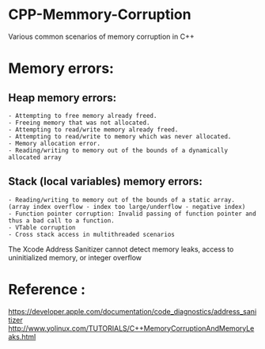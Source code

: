 # CPP-Memmory-Corruption
Various common scenarios of memory corruption in C++

# Memory errors:

## Heap memory errors:

    - Attempting to free memory already freed.
    - Freeing memory that was not allocated.
    - Attempting to read/write memory already freed.
    - Attempting to read/write to memory which was never allocated.
    - Memory allocation error.
    - Reading/writing to memory out of the bounds of a dynamically allocated array

## Stack (local variables) memory errors:

    - Reading/writing to memory out of the bounds of a static array. (array index overflow - index too large/underflow - negative index)
    - Function pointer corruption: Invalid passing of function pointer and thus a bad call to a function.
    - VTable corruption
    - Cross stack access in multithreaded scenarios

The Xcode Address Sanitizer cannot detect memory leaks, access to uninitialized memory, or integer overflow
 
# Reference :
https://developer.apple.com/documentation/code_diagnostics/address_sanitizer
http://www.yolinux.com/TUTORIALS/C++MemoryCorruptionAndMemoryLeaks.html
